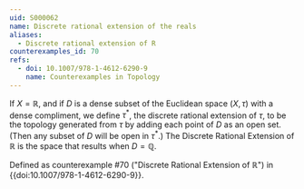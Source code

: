 ```yaml
---
uid: S000062
name: Discrete rational extension of the reals
aliases:
  - Discrete rational extension of R
counterexamples_id: 70
refs:
  - doi: 10.1007/978-1-4612-6290-9 
    name: Counterexamples in Topology
---
```

If $X = \mathbb{R}$, and if $D$ is a dense subset of the Euclidean space $(X, \tau)$ with a dense compliment, we define $\tau^{\ast}$, the discrete rational extension of $\tau$, to be the topology generated from $\tau$ by adding each point of $D$ as an open set. (Then any subset of $D$ will be open in $\tau^{\ast}$.) The Discrete Rational Extension of $\mathbb{R}$ is the space that results when $D = \mathbb{Q}$.

Defined as counterexample #70 ("Discrete Rational Extension of $\mathbb{R}$")
in {{doi:10.1007/978-1-4612-6290-9}}.
